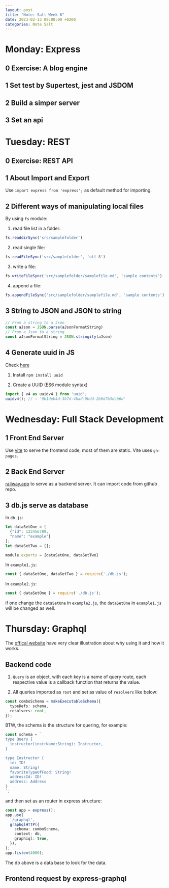 ```yaml
---
layout: post
title: "Note: Salt Week 6"
date: 2023-02-13 09:00:00 +0200
categories: Note Salt
---
```


# Monday: Express

## 0 Exercise: A blog engine

## 1 Set test by Supertest, jest and JSDOM

## 2 Build a simper server

## 3 Set an api

# Tuesday: REST

## 0 Exercise: REST API

## 1 About Import and Export

Use `import express from 'express';` as default method for importing.

## 2 Different ways of manipulating local files

By using `fs` module:

1. read file list in a folder:
```js
fs.readdirSync('src/samplefolder')
```
2. read single file:
```js
fs.readFileSync('src/samplefolder', 'utf-8')
```
3. write a file:
```js
fs.writeFileSync('src/samplefolder/samplefile.md', 'sample contents')
```
4. append a file:
```js
fs.appendFileSync('src/samplefolder/samplefile.md', 'sample contents')
```

## 3 String to JSON and JSON to string

```js
// From a string to a Json
const aJson = JSON.parse(aJsonFormatString)
// From a Json to a string
const aJsonFormatString = JSON.stringify(aJson)
```

## 4 Generate uuid in JS

Check [here](https://www.npmjs.com/package/uuid)

1. Install
`npm install uuid`

2. Create a UUID (ES6 module syntax)
```js
import { v4 as uuidv4 } from 'uuid';
uuidv4(); // ⇨ '9b1deb4d-3b7d-4bad-9bdd-2b0d7b3dcb6d'
```

# Wednesday: Full Stack Development

## 1 Front End Server

Use [vite](https://vitejs.dev) to serve the frontend code, most of them are static. Vite uses `gh-pages`.

## 2 Back End Server

[railway.app](https://railway.app/) to serve as a backend server. It can import code from github repo.

## 3 db.js serve as database

In `db.js`:
```js
let dataSetOne = [
  {"id": 123456789,
  "name": "example"}
];
let dataSetTwo = [];

module.exports = {dataSetOne, dataSetTwo}
```

In `example1.js`:
```js
const { dataSetOne, dataSetTwo } = require('./db.js');
```

In `example2.js`:
```js
const { dataSetOne } = require('./db.js');
```

if one change the `dataSetOne` in `example2.js`, the `dataSetOne` in `example1.js` will be changed as well.

# Thursday: Graphql

The [offical website](https://graphql.org) have very clear illustration about why using it and how it works.

## Backend code

1. `Query` is an object, with each key is a name of query route, each respective value is a callback function that returns the value.

2. All queries imported as `root` and set as value of `resolvers` like below:
```ts
const comboSchema = makeExecutableSchema({
  typeDefs: schema,
  resolvers: root,
});
```
BTW, the schema is the structure for quering, for example:
```ts 
const schema = `
type Query {
  instructor(instrName:String): Instructor,
}

type Instructor {
  id: ID!
  name: String!
  favoriteTypeOfFood: String!
  addressId: ID!
  address: Address
}
`;
```
and then set as an router in express structure:
```ts
const app = express();
app.use(
  '/graphql',
  graphqlHTTP({
    schema: comboSchema,
    context: db,
    graphiql: true,
  }),
);
app.listen(4000);
```
The db above is a data base to look for the data.

## Frontend request by express-graphql